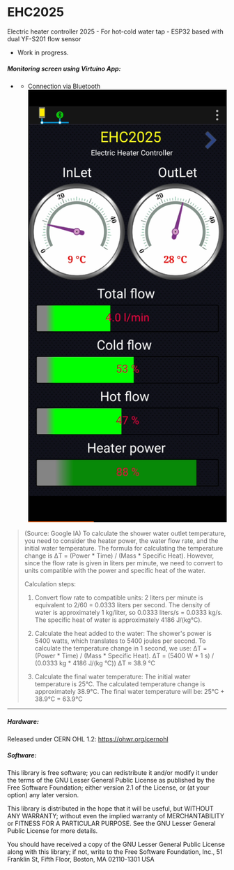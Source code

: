# EHC2025
Electric heater controller 2025 - For hot-cold water tap - ESP32 based with dual YF-S201 flow sensor

- Work in progress.

##### Monitoring screen using Virtuino App:
- - Connection via Bluetooth
![img](https://raw.githubusercontent.com/rtek1000/EHC2025/refs/heads/main/Virtuino/Virtuino_screen.jpg)

>   (Source: Google IA)
> 	To calculate the shower water outlet temperature,
> 	you need to consider the heater power,
> 	the water flow rate, and the initial water temperature.
> 	The formula for calculating the temperature change is
> 	ΔT = (Power * Time) / (Mass * Specific Heat).
> 	However, since the flow rate is given in liters per minute,
> 	we need to convert to units compatible with the
> 	power and specific heat of the water.
> 
> 	Calculation steps:
> 
> 	1. Convert flow rate to compatible units:
> 	2 liters per minute is equivalent to 2/60 = 0.0333 liters per second.
> 	The density of water is approximately 1 kg/liter, so 0.0333 liters/s = 0.0333 kg/s.
> 	The specific heat of water is approximately 4186 J/(kg°C).
> 
> 	2. Calculate the heat added to the water:
> 	The shower's power is 5400 watts, which translates to 5400 joules per second.
> 	To calculate the temperature change in 1 second, we use: ΔT = (Power * Time) / (Mass * Specific Heat).
> 	ΔT = (5400 W * 1 s) / (0.0333 kg * 4186 J/(kg °C))
> 	ΔT ≈ 38.9 °C
> 
> 	3. Calculate the final water temperature:
> 	The initial water temperature is 25°C.
> 	The calculated temperature change is approximately 38.9°C.
> 	The final water temperature will be: 25°C + 38.9°C = 63.9°C

-----

##### Hardware:
Released under CERN OHL 1.2: https://ohwr.org/cernohl

##### Software:
This library is free software; you can redistribute it and/or modify it under the terms of the GNU Lesser General Public License as published by the Free Software Foundation; either version 2.1 of the License, or (at your option) any later version.

This library is distributed in the hope that it will be useful, but WITHOUT ANY WARRANTY; without even the implied warranty of MERCHANTABILITY or FITNESS FOR A PARTICULAR PURPOSE. See the GNU Lesser General Public License for more details.

You should have received a copy of the GNU Lesser General Public License along with this library; if not, write to the Free Software Foundation, Inc., 51 Franklin St, Fifth Floor, Boston, MA 02110-1301 USA
